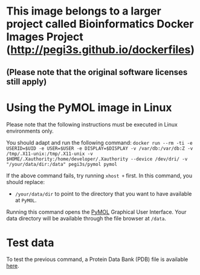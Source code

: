# This image belongs to a larger project called Bioinformatics Docker Images Project (http://pegi3s.github.io/dockerfiles)
## (Please note that the original software licenses still apply)

# Using the PyMOL image in Linux
Please note that the following instructions must be executed in Linux environments only.

You should adapt and run the following command: `docker run --rm -ti -e USERID=$UID -e USER=$USER -e DISPLAY=$DISPLAY -v /var/db:/var/db:Z -v /tmp/.X11-unix:/tmp/.X11-unix -v $HOME/.Xauthority:/home/developer/.Xauthority --device /dev/dri/ -v "/your/data/dir:/data" pegi3s/pymol pymol`

If the above command fails, try running `xhost +` first. In this command, you should replace:
- `/your/data/dir` to point to the directory that you want to have available at `PyMOL`. 

Running this command opens the [PyMOL](https://pymolwiki.org/index.php/Main_Page) Graphical User Interface. Your data directory will be available through the file browser at `/data`.

# Test data
To test the previous command, a Protein Data Bank (PDB) file is available [here](https://raw.githubusercontent.com/pegi3s/dockerfiles/master/pymol/2.3.0/test_data/4ow0.pdb).
